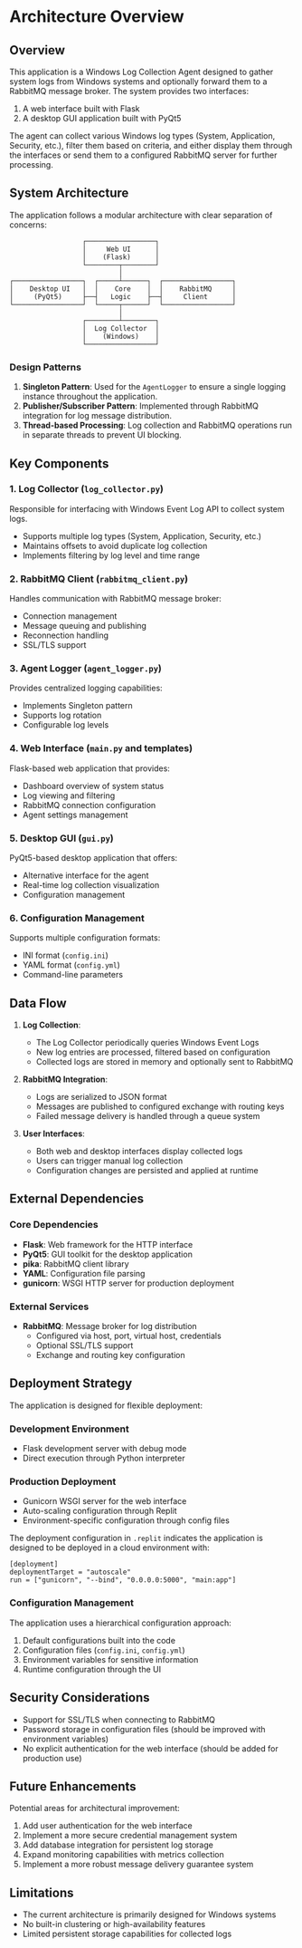 # Architecture Overview

## Overview

This application is a Windows Log Collection Agent designed to gather system logs from Windows systems and optionally forward them to a RabbitMQ message broker. The system provides two interfaces:

1. A web interface built with Flask
2. A desktop GUI application built with PyQt5

The agent can collect various Windows log types (System, Application, Security, etc.), filter them based on criteria, and either display them through the interfaces or send them to a configured RabbitMQ server for further processing.

## System Architecture

The application follows a modular architecture with clear separation of concerns:

```
                  ┌─────────────────┐
                  │     Web UI      │
                  │    (Flask)      │
                  └────────┬────────┘
                           │
┌─────────────────┐  ┌─────┴──────┐  ┌─────────────────┐
│    Desktop UI   │  │    Core    │  │    RabbitMQ     │
│     (PyQt5)     ├──┤   Logic    ├──┤     Client      │
└─────────────────┘  └─────┬──────┘  └─────────────────┘
                           │
                  ┌────────┴────────┐
                  │  Log Collector  │
                  │    (Windows)    │
                  └─────────────────┘
```

### Design Patterns

1. **Singleton Pattern**: Used for the `AgentLogger` to ensure a single logging instance throughout the application.
2. **Publisher/Subscriber Pattern**: Implemented through RabbitMQ integration for log message distribution.
3. **Thread-based Processing**: Log collection and RabbitMQ operations run in separate threads to prevent UI blocking.

## Key Components

### 1. Log Collector (`log_collector.py`)

Responsible for interfacing with Windows Event Log API to collect system logs.

- Supports multiple log types (System, Application, Security, etc.)
- Maintains offsets to avoid duplicate log collection
- Implements filtering by log level and time range

### 2. RabbitMQ Client (`rabbitmq_client.py`)

Handles communication with RabbitMQ message broker:

- Connection management
- Message queuing and publishing
- Reconnection handling
- SSL/TLS support

### 3. Agent Logger (`agent_logger.py`)

Provides centralized logging capabilities:

- Implements Singleton pattern
- Supports log rotation
- Configurable log levels

### 4. Web Interface (`main.py` and templates)

Flask-based web application that provides:

- Dashboard overview of system status
- Log viewing and filtering
- RabbitMQ connection configuration
- Agent settings management

### 5. Desktop GUI (`gui.py`)

PyQt5-based desktop application that offers:

- Alternative interface for the agent
- Real-time log collection visualization 
- Configuration management

### 6. Configuration Management

Supports multiple configuration formats:

- INI format (`config.ini`)
- YAML format (`config.yml`)
- Command-line parameters

## Data Flow

1. **Log Collection**:
   - The Log Collector periodically queries Windows Event Logs
   - New log entries are processed, filtered based on configuration
   - Collected logs are stored in memory and optionally sent to RabbitMQ

2. **RabbitMQ Integration**:
   - Logs are serialized to JSON format
   - Messages are published to configured exchange with routing keys
   - Failed message delivery is handled through a queue system

3. **User Interfaces**:
   - Both web and desktop interfaces display collected logs
   - Users can trigger manual log collection
   - Configuration changes are persisted and applied at runtime

## External Dependencies

### Core Dependencies

- **Flask**: Web framework for the HTTP interface
- **PyQt5**: GUI toolkit for the desktop application
- **pika**: RabbitMQ client library
- **YAML**: Configuration file parsing
- **gunicorn**: WSGI HTTP server for production deployment

### External Services

- **RabbitMQ**: Message broker for log distribution
  - Configured via host, port, virtual host, credentials
  - Optional SSL/TLS support
  - Exchange and routing key configuration

## Deployment Strategy

The application is designed for flexible deployment:

### Development Environment

- Flask development server with debug mode
- Direct execution through Python interpreter

### Production Deployment

- Gunicorn WSGI server for the web interface
- Auto-scaling configuration through Replit
- Environment-specific configuration through config files

The deployment configuration in `.replit` indicates the application is designed to be deployed in a cloud environment with:

```
[deployment]
deploymentTarget = "autoscale"
run = ["gunicorn", "--bind", "0.0.0.0:5000", "main:app"]
```

### Configuration Management

The application uses a hierarchical configuration approach:

1. Default configurations built into the code
2. Configuration files (`config.ini`, `config.yml`)
3. Environment variables for sensitive information
4. Runtime configuration through the UI

## Security Considerations

- Support for SSL/TLS when connecting to RabbitMQ
- Password storage in configuration files (should be improved with environment variables)
- No explicit authentication for the web interface (should be added for production use)

## Future Enhancements

Potential areas for architectural improvement:

1. Add user authentication for the web interface
2. Implement a more secure credential management system
3. Add database integration for persistent log storage
4. Expand monitoring capabilities with metrics collection
5. Implement a more robust message delivery guarantee system

## Limitations

- The current architecture is primarily designed for Windows systems
- No built-in clustering or high-availability features
- Limited persistent storage capabilities for collected logs
